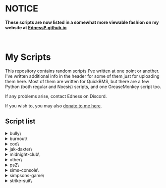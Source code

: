 # NOTICE
**These scripts are now listed in a somewhat more viewable fashion on my website at [EdnessP.github.io](https://EdnessP.github.io/tools)**

 <br>

# My Scripts
This repository contains random scripts I've written at one point or another.  I've written additional info in the header for some of them just for uploading them here.  Most of them are written for QuickBMS, but there are a few Python (both regular and Noesis) scripts, and one GreaseMonkey script too.

If any problems arise, contact Edness on Discord.

If you wish to, you may also [donate to me here](https://ko-fi.com/edness).

## Script list
<details>
<summary>bully\</summary>

- BullyAE_encryption.py &mdash; Decrypt and encrypt **Bully: Anniversary Edition** .EFF, .MTL, .WDB, and .XML files.
- BullyAE_parse.py &mdash; Convert **Bully: Anniversary Edition** files' header info strings to usable lists and dictionaries.
- BullyAEjumptable.bms &mdash; **Bully: Anniversary Edition** developer savefile archive. (jumptable.bin)
- BullyHash &mdash; Hashing functions used by **Bully** for RSTM audio and string label lookup hashes. [Live version](https://ednessp.github.io/live/strings#Bully_(Canis_Canem_Edit)).
- BullyX360img.bms &mdash; Extract **Bully: Scholarship Edition** Wii and Xbox 360 .IMG files.
- fmt_BullyAE.py &mdash; **Bully: Anniversary Edition** Noesis plugin for textures and models.
- fmt_BullySE_Wii.py &mdash; **Bully: Scholarship Edition** Wii Noesis plugin for textures and models.
- lipfile_update.py &mdash; **Bully** .LIP file updater to allow for Speech.bin edits.
- string_bin.py &mdash; **Bully** .BIN file exporter and importer.

</details>

<details>
<summary>burnout\</summary>

- BLegendsDS.bms &mdash; Decompress LZSS compressed files in **Burnout Legends** NDS.
- BurnoutCRASH_BIG.bms &mdash; **Burnout CRASH!** .BIG archives.
- BurnoutCRASH_CSVparse.py &mdash; Split **Burnout CRASH!** texture sheets using the .CSV files.
- bxv_palsplit.bms &mdash; Split and re-merge interleaved-grouped palettes from .BGV and .BTV files.
- fmt_Burnout3LRD.py &mdash; All-in-One Noesis plugin for the **Takedown**-era games (as well as **Black** and the PSP version of **NFS: Shift**).
- fmt_Burnout3LRD_changelog.txt &mdash; Update history for the Noesis plugin.
- fmt_BurnoutCRASH.py &mdash; **Burnout CRASH!** PS3, Xbox 360, iOS model and texture Noesis plugin.
- GtHash.py &mdash; Python reimplementation of GtHash string hashing. [Live version](https://ednessp.github.io/live/strings#Criterion_Games).
- GtID.py &mdash; Python reimplementation of GtID EA string compression and decompression. [Live version](https://ednessp.github.io/live/strings#Criterion_Games).
- tex_Burnout1.py &mdash; **Burnout** PS2 and Xbox Noesis texture plugin.
- tex_Burnout2.py &mdash; **Burnout 2: Point of Impact** GameCube, PS2, Xbox Noesis texture plugin.
- txdscanner.bms &mdash; Extracts .TXDs from containers.  Only really needed for fonts stored in the executable.

</details>

<details>
<summary>cod\</summary>

- codfh_hash.py &mdash; **Call of Duty: Finest Hour** PS2 & Xbox filename hashing function reimplementation. [Live version](https://ednessp.github.io/live/strings#Call_of_Duty).
- codfh_pak_filenames.py &mdash; **Call of Duty: Finest Hour** PS2 & Xbox .PAK extractor with filename support.
- codfh_bigfile.bms &mdash; **Call of Duty: Finest Hour** PS2 & Xbox .BDS archive extractor.
- codfhpak.bms &mdash; **Call of Duty: Finest Hour** PS2 & Xbox .PAK files.

</details>

<details>
<summary>jak-daxter\</summary>

- jak1-2vagwad.bms &mdash; **Jak and Daxter: The Precursor Legacy** & **Jak II: Renegade** VAGWAD files.
- jak3-Xvagwad.py &mdash; **Jak 3** & **Jak X: Combat Racing** VAGWAD files.
- jak3-Xvagdir_algo.py &mdash; **Jak 3** & **Jak X: Combat Racing** filename compression function reimplementation. [Live version](https://ednessp.github.io/live/strings#Jak_&_Daxter).

</details>

<details>
<summary>midnight-club\</summary>

- dave.py &mdash; **Angel Studios** / **Rockstar San Diego** Dave archive extractor and rebuilder.
- hash_build.py &mdash; **Angel Studios** / **Rockstar San Diego** Hash archive extractor and rebuilder.
- MclHash.py &mdash; **Midnight Club 2** & **Midnight Club 3: DUB Edition** audio and string hash lookup reimplementations. [Live version](https://ednessp.github.io/live/strings#Midnight_Club).
- strtbl.py &mdash; **Angel Studios** / **Rockstar San Diego** .STRTBL string table exporter and rebuilder.
- rstm_build.py &mdash; **Rockstar San Diego** .RSM (RSTM) sound file builder.

</details>

<details>
<summary>other\</summary>

### GAME ARCHIVES

- activisionRPF.bms &mdash; **Activision Anthology** .RPF archives.
- atariGLM.bms &mdash; **Atari Anthology** .GLM archives.
- atetdbidkPAK.bms &mdash; **Adventure Time: Explore the Dungeon Because I Don't Know!** .PAK files.
- BombermanActZero.bms &mdash; **Bomberman Act:Zero** .DAT files.
- cstrikeRDA.bms &mdash; **Castle Strike** .RDA archives.
- driversf-chnk.bms &mdash; **Driver: San Francisco** CHNK archives (.DNGC, .FCHUNK, .SP).
- mst-freaky_flyers.bms &mdash; **Freaky Flyers** .MST files.  (Has 24 byte name fields and LZO1X compression)
- mst-saints_row_uc.bms &mdash; **Saints Row Undercover** .MST files.  (Has hashed filenames)
- mst-scooby_doo_www&#x200b;.bms &mdash; **Scooby-Doo! Who's Watching Who?** .MST files.  (Has 16 byte name fields)
- ready2rumbleRAT.bms &mdash; **Ready 2 Rumble Boxing** (1) and **Round 2** .RAT files.
- txbp-tm2.bms &mdash; **Yakuza 1** & **2** PS2 TXBP texture container to TM2 converter.

### GAME TEXTURES / MODELS

- fmt_BigRigsOTRR.py &mdash; **Big Rigs: Over the Road Racing** PC .SCO Noesis model plugin.
- tex_BombermanActZero.py &mdash; **Bomberman Act:Zero** XPR2 textures extracted with the QuickBMS script.
- tex_FreakyFlyers.py &mdash; **Freaky Flyers** PS2 .PTX and Xbox .XTX Noesis texture plugin.
- tex_HuneX_MF_PS2.py &mdash; PS2 Texture extraction for **HuneX** developed games.
- tex_SpongebobSurfnSkate.py &mdash; **SpongeBob's Surf & Skate Roadtrip** .XEN textures. May work on other Blitz Games archives too.
- tex_Yakuza.py &mdash; **Yakuza** TXBP Noesis texture exporter plugin.

### MISCELLANEOUS

- 4bpp8bpp.bms &mdash; Convert 4-bit PS2 textures in a TM2 container to 8-bit.
- DVO3parser.bms &mdash; Prints **Driver: San Francisco** Wii .VO3 values.
- epic_mickey_hash.py &mdash; **Epic Mickey** Wii string hashing function reimplementation. [Live version](https://ednessp.github.io/live/strings#Epic_Mickey).
- LingoTildeStr.py &mdash; SIA Tilde's Latvian **Lingo** string compression. [Live version](https://ednessp.github.io/live/strings#Lingo_(Tildes_Birojs)).
- LingoTildeWordList.txt &mdash; SIA Tilde's Latvian **Lingo** word list.
- multigim-split.bms &mdash; Split multiple GIM textures glued together, used in **Exit** PSP and possibly others.
- ms_timestamp.py &mdash; Python reimplementation of *xbexexmzpe.bms* written by jason098.
- PICparse.py &mdash; Python parser for Blu-ray **Permanent Information & Control** (PIC) binaries. [Live version](https://ednessp.github.io/live/redump#Permanent_Information_&_Control).
- sch-imus-strip.bms &mdash; Removes all but **BANK** and **PFSM** sections from PS2 .SCH files for vgmstream compatibility.
- tm2scanner.bms &mdash; Searches for and extracts .TM2 files in a container.
- TRLegendHash.py &mdash; **Tomb Raider** Wii string hashing function reimplementation. [Live version](https://ednessp.github.io/live/strings#Tomb_Raider).
- twitchPopoutChroma &mdash; **twitch.tv** popout chat window effects for chroma keying.
- xbexexmzpe.bms &mdash; Windows, Xbox, Xbox 360 executable timestamps.

</details>

<details>
<summary>ps2\</summary>

- fmt_PS2memcard.py &mdash; **PlayStation 2** Memory Card save icon Noesis importer/exporter plugin. This script has been published incomplete as-is currently, see the comments in the header for more information.
- mic_build.py &mdash; Builds **PlayStation 2** MultiStreamer .MIC and .MIH+.MIB audio files.

</details>

<details>
<summary>sims-console\</summary>

- Sims2PetsKeyGen.py &mdash; **The Sims 2: Pets** Unlock Code gift key generator and decoder. [Live version](https://ednessp.github.io/live/strings#The_Sims_(Console))
- tex_SimsConsole.py &mdash; **The Sims: Bustin' Out**, **The Urbz: Sims in the City**, **The Sims 2**, **The Sims 2: Pets**, **The Sims 2: Castaway** PS2 Noesis TEXTURES.ARC plugin.

</details>

<details>
<summary>simpsons-game\</summary>

- TheSimpsonsGame_NewGen_LH2.py &mdash; **The Simpsons Game** (PS3, X360) .LH2 (2HCL) string file exporter and rebuilder.
- tex_TheSimpsonsGame_X360_itxd.py &mdash; **The Simpsons Game** Xbox 360 .ITXD Noesis texture plugin.
- tsg_hash.py &mdash; **The Simpsons Game** (PS3, X360) string label lookup hashing. [Live version](https://ednessp.github.io/live/strings#The_Simpsons_Game).

</details>

<details>
<summary>strike-suit\</summary>

- SSZI_LNG.py &mdash; **Strike Suit Zero** / **Strike Suit Infinity** .LNG string file exporter and rebuilder.
- SSZI_decomp.bms &mdash; **Strike Suit Zero** / **Strike Suit Infinity** LPMC/XEMC decompressor.

</details>
